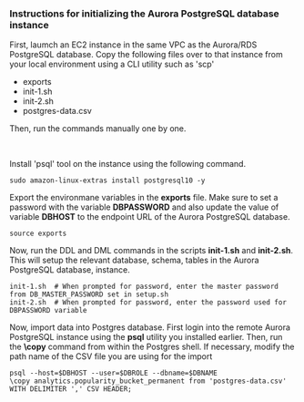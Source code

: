 ### Instructions for initializing the Aurora PostgreSQL database instance 
First, laumch an EC2 instance in the same VPC as the Aurora/RDS PostgreSQL database. Copy the following files over to that instance from your local environment using a CLI utility such as 'scp'
- exports
- init-1.sh
- init-2.sh
- postgres-data.csv

Then, run the commands manually one by one.

<br/>

Install 'psql' tool on the instance using the following command.
```
sudo amazon-linux-extras install postgresql10 -y
```


Export the environmane variables in the **exports** file. Make sure to set a password with the variable **DBPASSWORD** and also update the value of variable **DBHOST** to the endpoint URL of the Aurora PostgreSQL database.
```
source exports
```

Now, run the DDL and DML commands in the scripts **init-1.sh** and **init-2.sh**. This will setup the relevant database, schema, tables in the Aurora PostgreSQL database, instance.
```
init-1.sh  # When prompted for password, enter the master password from DB_MASTER_PASSWORD set in setup.sh
init-2.sh  # When prompted for password, enter the password used for DBPASSWORD variable
```

Now, import data into Postgres database. First login into the remote Aurora PostgreSQL instance using the **psql** utility you installed earlier. Then, run the **\copy** command from within the Postgres shell. If necessary, modify the path name of the CSV file you are using for the import
```
psql --host=$DBHOST --user=$DBROLE --dbname=$DBNAME
\copy analytics.popularity_bucket_permanent from 'postgres-data.csv' WITH DELIMITER ',' CSV HEADER;
```
